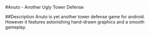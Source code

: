 #Anuto - Another Ugly Tower Defense

##Description
Anuto is yet another tower defense game for android. However it features astonishing hand-drawn graphics and a smooth gameplay.

